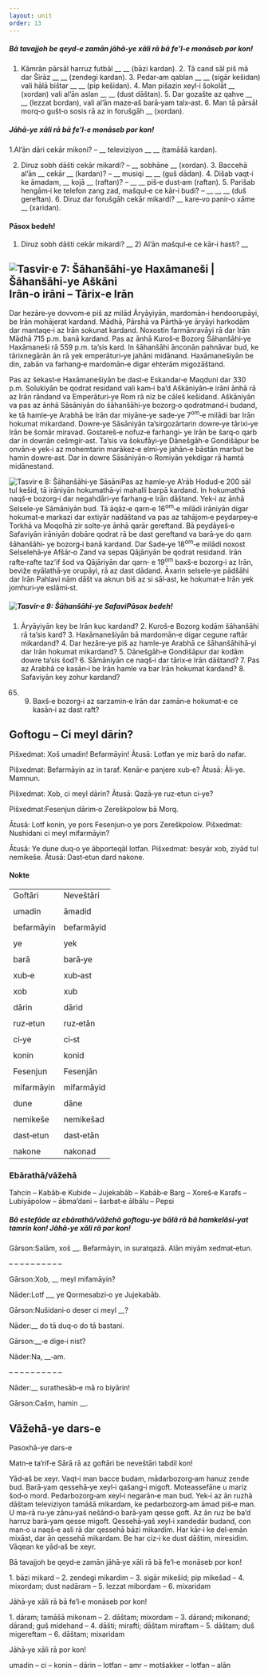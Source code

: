 ```yaml
---
layout: unit
order: 13 
---
```







##### Bā tavajjoh be qeyd‐e zamān jāhā‐ye xāli rā bā fe’l‐e monāseb por kon!

1.  Kāmrān pārsāl harruz futbāl \_\_     \_\_ (bāzi kardan). 2.  Tā cand sāl piš mā dar Širāz \_\_     \_\_ (zendegi kardan). 3.  Pedar‐am qablan \_\_ \_\_ (sigār     kešidan) vali hālā bištar \_\_ \_\_     (pip kešidan). 4.  Man pišazin xeyl‐i šokolāt \_\_ (xordan) vali al’ān     aslan \_\_ \_\_ (dust dāštan). 5.  Dar gozašte az qahve \_\_ \_\_     (lezzat bordan), vali al’ān maze‐aš barā‐yam talx‐ast. 6.  Man tā pārsāl morq‐o gušt‐o sosis rā az in forušgāh     \_\_ (xordan).

##### Jāhā‐ye xāli rā bā fe’l‐e monāseb por kon!

1.Al’ān dāri cekār mikoni? – \_\_ televiziyon \_\_ \_\_ (tamāšā kardan).

2.  Diruz sobh dāšti cekār mikardi? – \_\_ sobhāne     \_\_ (xordan). 3.  Baccehā al’ān \_\_ cekār \_\_     (kardan)? – \_\_ musiqi \_\_     \_\_ (guš dādan). 4.  Dišab vaqt‐i ke āmadam, \_\_ kojā     \_\_ (raftan)? – \_\_     \_\_ piš‐e dust‐am (raftan). 5.  Parišab hengām‐i ke telefon zang zad, mašqul‐e ce kār‐i budi? –     \_\_ \_\_ \_\_ (duš     gereftan). 6.  Diruz dar forušgāh cekār mikardi? \_\_ kare‐vo     panir‐o xāme \_\_ (xaridan).

#### Pāsox bedeh!

1)  Diruz sobh dāšti cekār mikardi?     \_\_ 2)  Al’ān mašqul‐e ce kār‐i hasti?     \_\_

## ![   Tasvir·e 7: Šāhanšāhi‐ye Haxāmaneši | Šāhanšāhi‐ye Aškāni](Pictures/10000000000001D1000002A91B720B72D811644B.jpg)Irān‐o irāni – Tārix‐e Irān

Dar hezāre‐ye dovvom‐e piš az milād Āryāyiyān, mardomān‐i hendoorupāyi, be Irān mohājerat kardand. Mādhā, Pārshā va Pārthā‐ye āryāyi harkodām dar mantaqe‐i az Irān sokunat kardand. Noxostin farmānravāyi rā dar Irān Mādhā 715 p.m. banā kardand. Pas az ānhā Kuroš‐e Bozorg Šāhanšāhi‐ye Haxāmaneši rā 559 p.m. ta’sis kard. In šāhanšāhi ānconān pahnāvar bud, ke tārixnegārān ān rā yek emperāturi‐ye jahāni midānand. Haxāmanešiyān be din, zabān va farhang‐e mardomān‐e digar ehterām migozāštand.

Pas az šekast‐e Haxāmanešiyān be dast‐e Eskandar‐e Maqduni dar 330 p.m. Solukiyān be qodrat residand vali kam‐i ba’d Aškāniyān‐e irāni ānhā rā az Irān rāndand va Emperāturi‐ye Rom rā niz be cāleš kešidand. Aškāniyān va pas az ānhā Sāsāniyān do šāhanšāhi‐ye bozorg‐o qodratmand‐i budand, ke tā hamle‐ye Arabhā be Irān dar miyāne‐ye sade‐ye 7<sup>om</sup>‐e milādi bar Irān hokumat mikardand. Dowre‐ye Sāsāniyān ta’sirgozārtarin dowre‐ye tārixi‐ye Irān be šomār miravad. Gostareš‐e nofuz‐e farhangi‐ ye Irān be šarq‐o qarb dar in dowrān cešmgir‐ast. Ta’sis va šokufāyi‐ye Dānešgāh‐e Gondišāpur be onvān‐e yek‐i az mohemtarin marākez‐e elmi‐ye jahān‐e bāstān marbut be hamin dowre‐ast. Dar in dowre Sāsāniyān‐o Romiyān yekdigar rā hamtā midānestand.

![   Tasvir·e 8: Šāhanšāhi‐ye Sāsāni](Pictures/100000000000013F000001180315BF27EC254886.jpg)Pas az hamle‐ye A’rāb Hodud‐e 200 sāl tul kešid, tā irāniyān hokumathā‐yi mahalli barpā kardand. In hokumathā naqš‐e bozorg‐i dar negahdāri‐ye farhang‐e Irān dāštand. Yek‐i az ānhā Selsele‐ye Sāmāniyān bud. Tā āqāz‐e qarn‐e 16<sup>om</sup>‐e milādi irāniyān digar hokumat‐e markazi dar extiyār nadāštand va pas az tahājom‐e peydarpey‐e Torkhā va Moqolhā zir solte‐ye ānhā qarār gereftand. Bā peydāyeš‐e Safaviyān irāniyān dobāre qodrat rā be dast gereftand va barā‐ye do qarn šāhanšāhi‐ ye bozorg‐i banā kardand. Dar Sade‐ye 18<sup>om</sup>‐e milādi noxost Selselehā‐ye Afšār‐o Zand va sepas Qājāriyān be qodrat residand. Irān rafte‐rafte taz’if šod va Qājāriyān dar qarn‐ e 19<sup>om</sup> baxš‐e bozorg‐i az Irān, beviže eyālathā‐ye orupāyi, rā az dast dādand. Āxarin selsele‐ye pādšāhi dar Irān Pahlavi nām dāšt va aknun biš az si sāl‐ast, ke hokumat‐e Irān yek jomhuri‐ye eslāmi‐st.

##### ![   Tasvir·e 9: Šāhanšāhi‐ye Safavi](Pictures/1000000000000135000000D9FF6A19D4DAF7B4C5.jpg)Pāsox bedeh!

1.  Āryāyiyān key be Irān kuc kardand? 2.  Kuroš‐e Bozorg kodām šāhanšāhi rā ta’sis kard? 3.  Haxāmanešiyān bā mardomān‐e digar cegune raftār mikardand? 4.  Dar hezāre‐ye piš az hamle‐ye Arabhā ce šāhanšāhihā‐yi dar Irān     hokumat mikardand? 5.  Dānešgāh‐e Gondišāpur dar kodām dowre ta’sis šod? 6.  Sāmāniyān ce naqš‐i dar tārix‐e Irān dāštand? 7.  Pas az Arabhā ce kasān‐i be Irān hamle va bar Irān hokumat kardand? 8.  Safaviyān key zohur kardand?

<!-- end list -->

65. 9.  Baxš‐e bozorg‐i az sarzamin‐e Irān dar zamān‐e hokumat‐e ce         kasān‐i az dast raft?

## Goftogu – Ci meyl dārin?

Pišxedmat: Xoš umadin! Befarmāyin! Ātusā: Lotfan ye miz barā do nafar.

Pišxedmat: Befarmāyin az in taraf. Kenār‐e panjere xub‐e? Ātusā: Āli‐ye. Mamnun.

Pišxedmat: Xob, ci meyl dārin? Ātusā: Qazā‐ye ruz‐etun ci‐ye?

Pišxedmat:Fesenjun dārim‐o Zereškpolow bā Morq.

Ātusā: Lotf konin, ye pors Fesenjun‐o ye pors Zereškpolow. Pišxedmat: Nushidani ci meyl mifarmāyin?

Ātusā: Ye dune duq‐o ye ābporteqāl lotfan. Pišxedmat: besyār xob, ziyād tul nemikeše. Ātusā: Dast‐etun dard nakone.

#### Nokte

|            |            |
|----------|---------- |
| Goftāri    | Neveštāri  |
|            |            |
| umadin     | āmadid     |
|            |            |
| befarmāyin | befarmāyid |
|            |            |
| ye         | yek        |
|            |            |
| barā       | barā‐ye    |
|            |            |
| xub‐e      | xub‐ast    |
|            |            |
| xob        | xub        |
|            |            |
| dārin      | dārid      |
|            |            |
| ruz‐etun   | ruz‐etān   |
|            |            |
| ci‐ye      | ci‐st      |
|            |            |
| konin      | konid      |
|            |            |
| Fesenjun   | Fesenjān   |
|            |            |
| mifarmāyin | mifarmāyid |
|            |            |
| dune       | dāne       |
|            |            |
| nemikeše   | nemikešad  |
|            |            |
| dast‐etun  | dast‐etān  |
|            |            |
| nakone     | nakonad    |

### Ebārathā/vāžehā

Tahcin – Kabāb‐e Kubide – Jujekabāb – Kabāb‐e Barg – Xoreš‐e Karafs – Lubiyāpolow – ābma’dani – šarbat‐e ālbālu – Pepsi

##### Bā estefāde az ebārathā/vāžehā goftogu‐ye bālā rā bā hamkelāsi‐yat tamrin kon! Jāhā‐ye xāli rā por kon!

Gārson:Salām, xoš \_\_. Befarmāyin, in suratqazā. Alān miyām xedmat‐etun.

– – – – – – – – – –

Gārson:Xob, \_\_ meyl mifamāyin?

Nāder:Lotf \_\_, ye Qormesabzi‐o ye Jujekabāb.

Gārson:Nušidani‐o deser ci meyl \_\_?

Nāder:\_\_ do tā duq‐o do tā bastani.

Gārson:\_\_‐e dige‐i nist?

Nāder:Na, \_\_‐am.

– – – – – – – – – –

Nāder:\_\_ surathesāb‐e mā ro biyārin!

Gārson:Cašm, hamin \_\_.

## Vāžehā-ye dars-e 

Pasoxhā-ye dars-e 

Matn‐e ta’rif‐e Sārā rā az goftāri be neveštāri tabdil kon!

Yād‐aš be xeyr. Vaqt‐i man bacce budam, mādarbozorg‐am hanuz zende bud. Barā‐yam qessehā‐ye xeyl‐i qašang‐i migoft. Moteassefāne u mariz šod‐o mord. Pedarbozorg‐am xeyl‐i negarān‐e man bud. Yek‐i az ān ruzhā dāštam televiziyon tamāšā mikardam, ke pedarbozorg‐am āmad piš‐e man. U ma‐rā ru‐ye zānu‐yaš nešānd‐o barā‐yam qesse goft. Az ān ruz be ba’d harruz barā‐yam qesse migoft. Qessehā‐yaš xeyl‐i xandedār budand, con man‐o u naqš‐e asli rā dar qessehā bāzi mikardim. Har kār‐i ke del‐emān mixāst, dar ān qessehā mikardam. Be har ciz‐i ke dust dāštim, miresidim. Vāqean ke yād‐aš be xeyr.

Bā tavajjoh be qeyd‐e zamān jāhā‐ye xāli rā bā fe’l‐e monāseb por kon!

1\. bāzi mikard – 2. zendegi mikardim – 3. sigār mikešid; pip mikešad – 4. mixordam; dust nadāram – 5. lezzat mibordam – 6. mixaridam

Jāhā‐ye xāli rā bā fe’l‐e monāseb por kon!

1\. dāram; tamāšā mikonam – 2. dāštam; mixordam – 3. dārand; mikonand; dārand; guš midehand – 4. dāšti; mirafti; dāštam miraftam – 5. dāštam; duš migereftam – 6. dāštam; mixaridam

Jāhā‐ye xāli rā por kon!

umadin – ci – konin – dārin – lotfan – amr – motšakker – lotfan – alān

